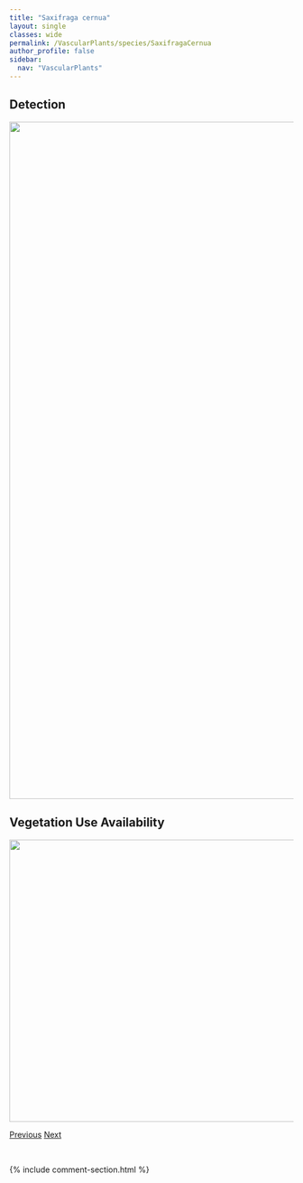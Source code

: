 ```yaml
---
title: "Saxifraga cernua"
layout: single
classes: wide
permalink: /VascularPlants/species/SaxifragaCernua
author_profile: false
sidebar:
  nav: "VascularPlants"
---
```


<h2>Detection</h2>

<a href="https://drive.google.com/uc?export=view&id=1ccJKlF9V8NPqL03hG6gKLztvv8EaYU1C">
<img src="https://drive.google.com/uc?export=view&id=1ccJKlF9V8NPqL03hG6gKLztvv8EaYU1C" height = "1200" width = "800">
</a>


<h2>Vegetation Use Availability</h2>

<a href="https://drive.google.com/uc?export=view&id=1nWOiDXR_pFMrcTusBcX6mD9650B-rVb_">
<img src="https://drive.google.com/uc?export=view&id=1nWOiDXR_pFMrcTusBcX6mD9650B-rVb_" height = "500" width = "1000">
</a>


<a href="/DevelopmentWebsite/VascularPlants/species/SaxifragaAustromontana" class="pagination--pager" title="Saxifraga austromontana">Previous</a> <a href="/DevelopmentWebsite/VascularPlants/species/SaxifragaCespitosa" class="pagination--pager" title="Saxifraga cespitosa">Next</a>

<p>&nbsp;</p>

{% include comment-section.html %}
